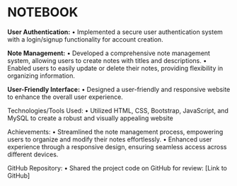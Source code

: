 <h1> NOTEBOOK </h1>

**User Authentication:**
•	Implemented a secure user authentication system with a login/signup functionality for account creation.

**Note Management:**
•	Developed a comprehensive note management system, allowing users to create notes with titles and descriptions.
•	Enabled users to easily update or delete their notes, providing flexibility in organizing information.

**User-Friendly Interface:**
•	Designed a user-friendly and responsive website to enhance the overall user experience.

Technologies/Tools Used:
•	Utilized HTML, CSS, Bootstrap, JavaScript, and MySQL to create a robust and visually appealing website

Achievements:
•	Streamlined the note management process, empowering users to organize and modify their notes effortlessly.
•	Enhanced user experience through a responsive design, ensuring seamless access across different devices.

GitHub Repository:
•	Shared the project code on GitHub for review: [Link to GitHub]

